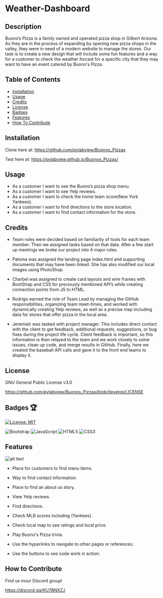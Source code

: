 # Weather-Dashboard

## Description
Buono’s Pizza is a family owned and operated pizza shop in Gilbert Arizona. As they are in the process of expanding by opening new pizza shops in the valley, they were in need of a modern website to manage the stores. Our task is to create a new design that will include some fun features and a way for a customer to check the weather forcast for a specific city that they may want to have an event catered by Buono's Pizza.

## Table of Contents
- [Installation](#installation)
- [Usage](#usage)
- [Credits](#credits)
- [License](#license)
- [Badges](#badges)
- [Features](#features)
- [How To Contribute](#howtocontribute)

## Installation
Clone here at: https://github.com/pylabview/Buonos_Pizzas

Test here at: https://pylabview.github.io/Buonos_Pizzas/

## Usage
- As a customer I want to see the Buono’s pizza shop menu.
- As a customer I want to see Yelp reviews.
- As a customer I want to check the home team score(New York Yankees).
- As a customer I want to find directions to the store location. 
- As a customer I want to find contact information for the store.

## Credits
- Team roles were decided based on familiarity of tools for each team member. Then we assigned tasks based on that data. After a few start up meetings we broke our project into 4 major roles. 

 - Paloma was assigned the landing page index.html and supporting documents that may have been linked. She has also modified our local images using PhotoShop.

- Charbel was assigned to create card layouts and wire frames with BootStrap and CSS for previously mentioned API’s while creating connection points from JS to HTML.

- Rodrigo earned the role of Team Lead by managing the GitHub responsibilities, organizing team meet-times, and worked with dynamically creating Yelp reviews, as well as a precise map including data for stores that offer pizza in the local area. 
 
- Jeremiah was tasked with project manager.  This includes direct contact with the client to get feedback, additional requests, suggestions, or bug fixes during the project life cycle. Client feedback is important, so this information is then relayed to the team and we work closely to solve issues, clean up code, and merge results in GitHub. Finally, here we created the baseball API calls and gave it to the front end teams to display it. 

## License
GNU General Public License v3.0

https://github.com/pylabview/Buonos_Pizzas/blob/develop/LICENSE

## Badges 🏆
[![License: MIT](https://img.shields.io/badge/License-MIT-yellow.svg)](https://opensource.org/licenses/MIT)

![Bootstrap](https://img.shields.io/badge/bootstrap-%23563D7C.svg?style=for-the-badge&logo=bootstrap&logoColor=white)
![JavaScript](https://img.shields.io/badge/javascript-%23323330.svg?style=for-the-badge&logo=javascript&logoColor=%23F7DF1E)
![HTML5](https://img.shields.io/badge/html5-%23E34F26.svg?style=for-the-badge&logo=html5&logoColor=white)
![CSS3](https://img.shields.io/badge/css3-%231572B6.svg?style=for-the-badge&logo=css3&logoColor=white)

## Features
![alt text](./assets/Images/logo1_small.png.jpg)

- Place for customers to find menu items.

- Way to find contact information.

- Place to find an about us story.

- View Yelp reviews.

- Find directions.

- Check MLB scores including (Yankees).

- Check local map to see ratings and local price.

- Play Buono's Pizza trivia.

- Use the hyperlinks to navigate to other pages or references:

- Use the buttons to see code work in action:

## How to Contribute
Find us inour Discord group!

https://discord.gg/KU7BNXZJ